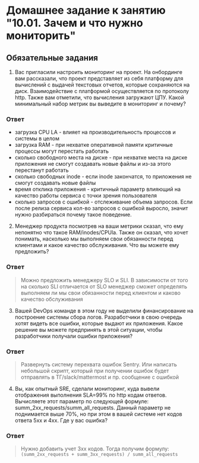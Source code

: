 # Домашнее задание к занятию "10.01. Зачем и что нужно мониторить"

## Обязательные задания

1. Вас пригласили настроить мониторинг на проект. На онбординге вам рассказали, что проект представляет из себя 
платформу для вычислений с выдачей текстовых отчетов, которые сохраняются на диск. Взаимодействие с платформой 
осуществляется по протоколу http. Также вам отметили, что вычисления загружают ЦПУ. Какой минимальный набор метрик вы
выведите в мониторинг и почему?

### Ответ

- загрузка CPU LA - влияет на производительность процессов и системы в целом 
- загрузка RAM - при нехватке оперативной памяти критичные процессы могут перестать работать 
- сколько свободного места на диске - при нехватке места на диске приложения не смогут создавать новые файлы и из-за этого перестанут работать 
- сколько свободных inode - если inode закончатся, то приложения не смогут создавать новые файлы 
- время отклика приложения - критичный параметр влияющий на качество работы сервиса с точки зрения пользователя 
- сколько запросов с ошибкой - отслеживание объема запросов. Если после релиза сервиса кол-во запросов с ошибкой выросло, значит нужно разбираться почему такое поведение.

2. Менеджер продукта посмотрев на ваши метрики сказал, что ему непонятно что такое RAM/inodes/CPUla. Также он сказал, 
что хочет понимать, насколько мы выполняем свои обязанности перед клиентами и какое качество обслуживания. Что вы 
можете ему предложить?

### Ответ

> Можно предложить менеджеру SLO и SLI. В зависимости от того на сколько SLI отличается от SLO менеджер сможет определять
выполняем ли мы свои обязанности перед клиентом и каково качество обслуживания

3. Вашей DevOps команде в этом году не выделили финансирование на построение системы сбора логов. Разработчики в свою 
очередь хотят видеть все ошибки, которые выдают их приложения. Какое решение вы можете предпринять в этой ситуации, 
чтобы разработчики получали ошибки приложения?

### Ответ

> Развернуть систему перехвата ошибок Sentry. Или написать небольшой скрипт, который при получении ошибок будет отправлять в ТГ/slack/mattermost и пр. сообщение с ошибкой

4. Вы, как опытный SRE, сделали мониторинг, куда вывели отображения выполнения SLA=99% по http кодам ответов. 
Вычисляете этот параметр по следующей формуле: summ_2xx_requests/summ_all_requests. Данный параметр не поднимается выше 
70%, но при этом в вашей системе нет кодов ответа 5xx и 4xx. Где у вас ошибка?

### Ответ

> Нужно добавить учет 3xx кодов. Тогда получим формулу: `(summ_2xx_requests + summ_3xx_requests) / summ_all_requests`